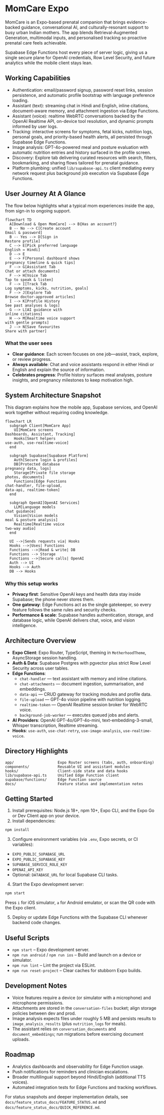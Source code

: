 # MomCare Expo

MomCare is an Expo-based prenatal companion that brings evidence-backed guidance, conversational AI, and culturally-resonant support to busy urban Indian mothers. The app blends Retrieval-Augmented Generation, multimodal inputs, and personalised tracking so proactive prenatal care feels achievable.

Supabase Edge Functions host every piece of server logic, giving us a single secure plane for OpenAI credentials, Row Level Security, and future analytics while the mobile client stays lean.

## Working Capabilities

- Authentication: email/password signup, password reset links, session persistence, and automatic profile bootstrap with language preference loading.
- Assistant (text): streaming chat in Hindi and English, inline citations, document-aware memory, and attachment ingestion via Edge Functions.
- Assistant (voice): realtime WebRTC conversations backed by the OpenAI Realtime API, on-device tool resolution, and dynamic prompts informed by user logs.
- Tracking: interactive screens for symptoms, fetal kicks, nutrition logs, personal goals, and priority-based health alerts, all persisted through Supabase Edge Functions.
- Image analysis: GPT-4o-powered meal and posture evaluation with automatic nutrition entries and history surfaced in the profile screen.
- Discovery: Explore tab delivering curated resources with search, filters, bookmarking, and sharing flows tailored for prenatal guidance.
- Platform plumbing: unified `lib/supabase-api.ts` client mediating every network request plus background job execution via Supabase Edge Functions.

## User Journey At A Glance

The flow below highlights what a typical mom experiences inside the app, from sign-in to ongoing support.

```mermaid
flowchart TD
  A[Download & Open MomCare] --> B{Has an account?}
  B -- No --> C[Create account
Email & password]
  B -- Yes --> D[Sign in
Restore profile]
  C --> E[Pick preferred language
English ↔ Hindi]
  D --> E
  E --> F[Personal dashboard shows
pregnancy timeline & quick tips]
  F --> G[Assistant Tab
Chat or attach documents]
  F --> H[Voice Tab
Tap to speak & listen]
  F --> I[Track Tab
Log symptoms, kicks, nutrition, goals]
  F --> J[Explore Tab
Browse doctor-approved articles]
  I --> K[Profile History
See past analyses & logs]
  G --> L[AI guidance with
inline citations]
  H --> M[Realtime voice support
with gentle prompts]
  J --> N[Save favourites
Share with partner]
```

### What the user sees

- **Clear guidance**: Each screen focuses on one job—assist, track, explore, or review progress.
- **Always available**: Chat and voice assistants respond in either Hindi or English and explain the source of information.
- **Celebrates progress**: Profile history surfaces meal analyses, posture insights, and pregnancy milestones to keep motivation high.

## System Architecture Snapshot

This diagram explains how the mobile app, Supabase services, and OpenAI work together without requiring coding knowledge.

```mermaid
flowchart LR
  subgraph Client[MomCare App]
    UI[MomCare screens
Dashboards, Assistant, Tracking]
    Hooks[Smart helpers
use-auth, use-realtime-voice]
  end

  subgraph Supabase[Supabase Platform]
    Auth[Secure login & profiles]
    DB[Protected database
pregnancy data, logs]
    Storage[Private file storage
photos, documents]
    Functions[Edge Functions
chat-handler, file-upload,
data-api, realtime-token]
  end

  subgraph OpenAI[OpenAI Services]
    LLM[Language models
chat guidance]
    Vision[Vision models
meal & posture analysis]
    Realtime[Realtime voice
two-way audio]
  end

  UI -->|Sends requests via| Hooks
  Hooks -->|Uses| Functions
  Functions -->|Read & write| DB
  Functions --> Storage
  Functions -->|Secure calls| OpenAI
  Auth --> UI
  Hooks --> Auth
  DB --> Hooks
```

### Why this setup works

- **Privacy first**: Sensitive OpenAI keys and health data stay inside Supabase; the phone never stores them.
- **One gateway**: Edge Functions act as the single gatekeeper, so every feature follows the same rules and security checks.
- **Performance & scale**: Supabase handles authentication, storage, and database logic, while OpenAI delivers chat, voice, and vision intelligence.

## Architecture Overview

- **Expo Client**: Expo Router, TypeScript, theming in `MotherhoodTheme`, AsyncStorage session handling.
- **Auth & Data**: Supabase Postgres with pgvector plus strict Row Level Security across user tables.
- **Edge Functions**:
  - `chat-handler` — text assistant with memory and inline citations.
  - `chat-attachments` — document ingestion, summarisation, and embeddings.
  - `data-api` — CRUD gateway for tracking modules and profile data.
  - `file-upload` — GPT-4o vision pipeline with nutrition logging.
  - `realtime-token` — OpenAI Realtime session broker for WebRTC voice.
  - `background-job-worker` — executes queued jobs and alerts.
- **AI Providers**: OpenAI GPT-4o/GPT-4o-mini, text-embedding-3-small, Whisper transcription, Realtime streaming.
- **Hooks**: `use-auth`, `use-chat-retry`, `use-image-analysis`, `use-realtime-voice`.

## Directory Highlights

```
app/                    Expo Router screens (tabs, auth, onboarding)
components/             Reusable UI and assistant modules
hooks/                  Client-side state and data hooks
lib/supabase-api.ts     Unified Edge Function client
supabase/functions/     Edge Function source
docs/                   Feature status and implementation notes
```

## Getting Started

1. Install prerequisites: Node.js 18+, npm 10+, Expo CLI, and the Expo Go or Dev Client app on your device.
2. Install dependencies:

  ```bash
  npm install
  ```

3. Configure environment variables (via `.env`, Expo secrets, or CI variables):

  - `EXPO_PUBLIC_SUPABASE_URL`
  - `EXPO_PUBLIC_SUPABASE_KEY`
  - `SUPABASE_SERVICE_ROLE_KEY`
  - `OPENAI_API_KEY`
  - Optional: `DATABASE_URL` for local Supabase CLI tasks.

4. Start the Expo development server:

  ```bash
  npm start
  ```

  Press `i` for iOS simulator, `a` for Android emulator, or scan the QR code with the Expo client.

5. Deploy or update Edge Functions with the Supabase CLI whenever backend code changes.

## Useful Scripts

- `npm start` – Expo development server.
- `npm run android` / `npm run ios` – Build and launch on a device or simulator.
- `npm run lint` – Lint the project via ESLint.
- `npm run reset-project` – Clear caches for stubborn Expo builds.

## Development Notes

- Voice features require a device (or simulator with a microphone) and microphone permissions.
- Attachments are stored in the `conversation-files` bucket; align storage policies between dev and prod.
- Image analysis expects files under roughly 5 MB and persists results to `image_analysis_results` (plus `nutrition_logs` for meals).
- The assistant relies on `conversation_documents` and `document_embeddings`; run migrations before exercising document uploads.

## Roadmap

- Analytics dashboards and observability for Edge Function usage.
- Push notifications for reminders and clinician escalations.
- Broader multilingual support beyond Hindi/English (additional TTS voices).
- Automated integration tests for Edge Functions and tracking workflows.

For status snapshots and deeper implementation details, see `docs/feature_status_docs/FEATURE_STATUS.md` and `docs/feature_status_docs/QUICK_REFERENCE.md`.
